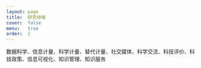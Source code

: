 ```yaml
---
layout: page
title:  研究领域
cover:  false
menu:   true
order:  2
---
```

数据科学、信息计量、科学计量、替代计量、社交媒体、科学交流、科技评价、科技政策、信息可视化、知识管理、知识服务
